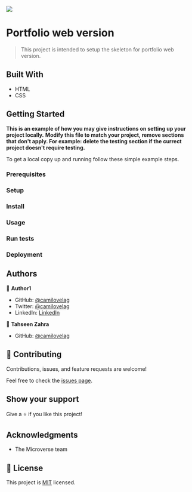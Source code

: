 ![](https://img.shields.io/badge/Microverse-blueviolet)

# Portfolio web version

> This project is intended to setup the skeleton for portfolio web version.


## Built With

- HTML
- CSS



## Getting Started

**This is an example of how you may give instructions on setting up your project locally.**
**Modify this file to match your project, remove sections that don't apply. For example: delete the testing section if the currect project doesn't require testing.**


To get a local copy up and running follow these simple example steps.

### Prerequisites

### Setup

### Install

### Usage

### Run tests

### Deployment



## Authors

👤 **Author1**

- GitHub: [@camilovelag](https://github.com/camilovelag)
- Twitter: [@camilovelag](https://twitter.com/camilovelag)
- LinkedIn: [LinkedIn](https://linkedin.com/in/camilovelag)

👤 **Tahseen Zahra**

- GitHub: [@camilovelag](https://github.com/tahseenzahra)

## 🤝 Contributing

Contributions, issues, and feature requests are welcome!

Feel free to check the [issues page](../../issues/).

## Show your support

Give a ⭐️ if you like this project!

## Acknowledgments

- The Microverse team

## 📝 License

This project is [MIT](./MIT.md) licensed.